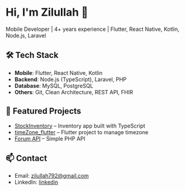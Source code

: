 # Hi, I'm Zilullah 👋
Mobile Developer | 4+ years experience | Flutter, React Native, Kotlin, Node.js, Laravel

## 🛠 Tech Stack
- **Mobile**: Flutter, React Native, Kotlin
- **Backend**: Node.js (TypeScript), Laravel, PHP
- **Database**: MySQL, PostgreSQL
- **Others**: Git, Clean Architecture, REST API, FHIR

## 🚀 Featured Projects
- [StockInventory](https://github.com/zilullah/StockInventory) – Inventory app built with TypeScript
- [timeZone_flutter](https://github.com/zilullah/timeZone_flutter) – Flutter project to manage timezone
- [Forum API](https://github.com/zilullah/simple-api-forum) – Simple PHP API

## 📫 Contact
- Email: zilullah792@gmail.com  
- LinkedIn: [linkedin](https://linkedin.com/in/zilullah](https://www.linkedin.com/in/zilullah-nazir-hadi-9243561aa/))
